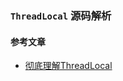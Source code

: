 ### `ThreadLocal` 源码解析
#### 参考文章
+ [彻底理解ThreadLocal](https://www.cnblogs.com/xzwblog/p/7227509.html)

